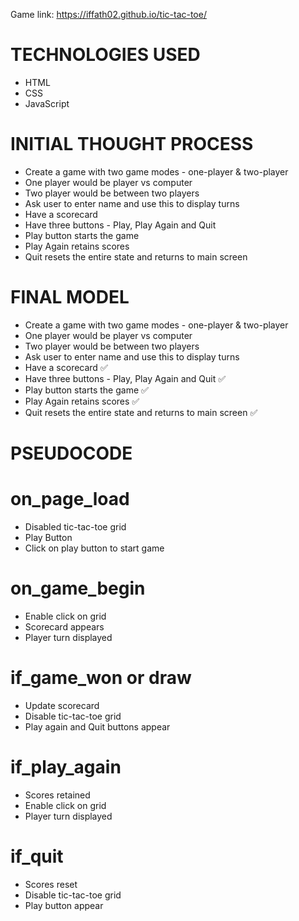 Game link: https://iffath02.github.io/tic-tac-toe/

# TECHNOLOGIES USED
- HTML
- CSS
- JavaScript

# INITIAL THOUGHT PROCESS
- Create a game with two game modes - one-player & two-player
- One player would be player vs computer
- Two player would be between two players
- Ask user to enter name and use this to display turns
- Have a scorecard
- Have three buttons - Play, Play Again and Quit
- Play button starts the game
- Play Again retains scores
- Quit resets the entire state and returns to main screen

# FINAL MODEL
- Create a game with two game modes - one-player & two-player 
- One player would be player vs computer
- Two player would be between two players
- Ask user to enter name and use this to display turns 
- Have a scorecard :white_check_mark:
- Have three buttons - Play, Play Again and Quit :white_check_mark:
- Play button starts the game :white_check_mark:
- Play Again retains scores :white_check_mark:
- Quit resets the entire state and returns to main screen :white_check_mark:

# PSEUDOCODE

# on_page_load
- Disabled tic-tac-toe grid
- Play Button
- Click on play button to start game

# on_game_begin
- Enable click on grid
- Scorecard appears
- Player turn displayed

# if_game_won or draw
- Update scorecard
- Disable tic-tac-toe grid
- Play again and Quit buttons appear

# if_play_again
- Scores retained
- Enable click on grid
- Player turn displayed

# if_quit
- Scores reset
- Disable tic-tac-toe grid
- Play button appear 